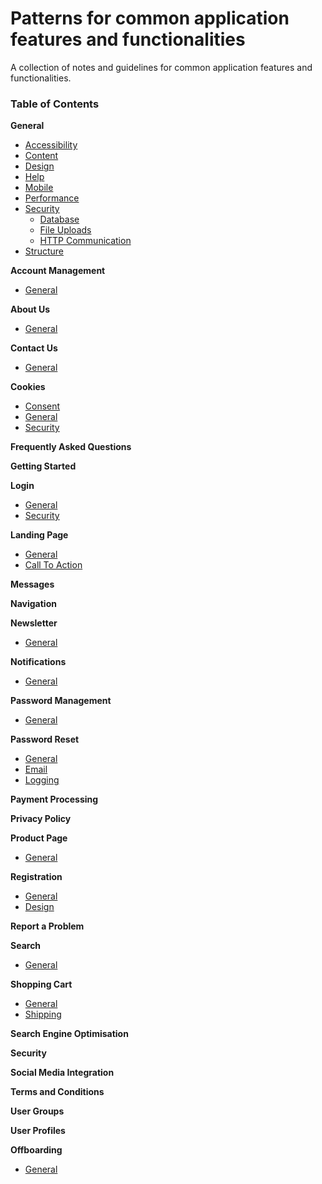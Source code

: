 # Patterns for common application features and functionalities

A collection of notes and guidelines for common application features and functionalities.

### Table of Contents

**General**
- [Accessibility](https://github.com/sfvicente/PatternsForCommonApplicationFeaturesAndFunctionalities/blob/master/Docs/General/General-Accessibility.md)
- [Content](https://github.com/sfvicente/PatternsForCommonApplicationFeaturesAndFunctionalities/blob/master/Docs/General/General-Content.md)
- [Design](https://github.com/sfvicente/PatternsForCommonApplicationFeaturesAndFunctionalities/blob/master/Docs/General/General-Design.md)
- [Help](https://github.com/sfvicente/PatternsForCommonApplicationFeaturesAndFunctionalities/blob/master/Docs/General/General-Help.md)
- [Mobile](https://github.com/sfvicente/PatternsForCommonApplicationFeaturesAndFunctionalities/blob/master/Docs/General/General-Mobile.md)
- [Performance](https://github.com/sfvicente/PatternsForCommonApplicationFeaturesAndFunctionalities/blob/master/Docs/General/General-Performance.md)
- [Security](https://github.com/sfvicente/PatternsForCommonApplicationFeaturesAndFunctionalities/blob/master/Docs/General/General-Security.md)
	- [Database](https://github.com/sfvicente/PatternsForCommonApplicationFeaturesAndFunctionalities/blob/master/Docs/General/General-Security-Database.md)
	- [File Uploads](https://github.com/sfvicente/PatternsForCommonApplicationFeaturesAndFunctionalities/blob/master/Docs/General/General-Security-FileUploads.md)
	- [HTTP Communication](https://github.com/sfvicente/PatternsForCommonApplicationFeaturesAndFunctionalities/blob/master/Docs/General/General-Security-HttpCommunication.md)
- [Structure](https://github.com/sfvicente/PatternsForCommonApplicationFeaturesAndFunctionalities/blob/master/Docs/General/General-Structure.md)

**Account Management**
- [General](https://github.com/sfvicente/PatternsForCommonApplicationFeaturesAndFunctionalities/blob/master/Docs/AccountManagement/AccountManagement-General.md)

**About Us**
- [General](https://github.com/sfvicente/PatternsForCommonApplicationFeaturesAndFunctionalities/blob/master/Docs/AboutUs/AboutUs-General.md)

**Contact Us**
- [General](https://github.com/sfvicente/PatternsForCommonApplicationFeaturesAndFunctionalities/blob/master/Docs/ContactUs/ContactUs-General.md)

**Cookies**
- [Consent](https://github.com/sfvicente/PatternsForCommonApplicationFeaturesAndFunctionalities/blob/master/Docs/Cookies/Cookies-Consent.md)
- [General](https://github.com/sfvicente/PatternsForCommonApplicationFeaturesAndFunctionalities/blob/master/Docs/Cookies/Cookies-General.md)
- [Security](https://github.com/sfvicente/PatternsForCommonApplicationFeaturesAndFunctionalities/blob/master/Docs/Cookies/Cookies-Security.md)

**Frequently Asked Questions**

**Getting Started**

**Login**
- [General](https://github.com/sfvicente/PatternsForCommonApplicationFeaturesAndFunctionalities/blob/master/Docs/Login/Login-General.md)
- [Security](https://github.com/sfvicente/PatternsForCommonApplicationFeaturesAndFunctionalities/blob/master/Docs/Login/Login-Security.md)

**Landing Page**
- [General](https://github.com/sfvicente/PatternsForCommonApplicationFeaturesAndFunctionalities/blob/master/Docs/LandingPage/LandingPage-General.md)
- [Call To Action](https://github.com/sfvicente/PatternsForCommonApplicationFeaturesAndFunctionalities/blob/master/Docs/LandingPage/LandingPage-CallToAction.md)

**Messages**

**Navigation**

**Newsletter**
- [General](https://github.com/sfvicente/PatternsForCommonApplicationFeaturesAndFunctionalities/blob/master/Docs/Newsletter/Newsletter-General.md)

**Notifications**
- [General](https://github.com/sfvicente/PatternsForCommonApplicationFeaturesAndFunctionalities/blob/master/Docs/Notifications/Notifications-General.md)

**Password Management**
- [General](https://github.com/sfvicente/PatternsForCommonApplicationFeaturesAndFunctionalities/blob/master/Docs/PasswordManagement/PasswordManagement-General.md)

**Password Reset**
- [General](https://github.com/sfvicente/PatternsForCommonApplicationFeaturesAndFunctionalities/blob/master/Docs/PasswordReset/PasswordReset-General.md)
- [Email](https://github.com/sfvicente/PatternsForCommonApplicationFeaturesAndFunctionalities/blob/master/Docs/PasswordReset/PasswordReset-Email.md)
- [Logging](https://github.com/sfvicente/PatternsForCommonApplicationFeaturesAndFunctionalities/blob/master/Docs/PasswordReset/PasswordReset-Logging.md)

**Payment Processing**

**Privacy Policy**

**Product Page**
- [General](https://github.com/sfvicente/PatternsForCommonApplicationFeaturesAndFunctionalities/blob/master/Docs/ProductPage/ProductPage-General.md)

**Registration**
- [General](https://github.com/sfvicente/PatternsForCommonApplicationFeaturesAndFunctionalities/blob/master/Docs/Registration/Registration-General.md)
- [Design](https://github.com/sfvicente/PatternsForCommonApplicationFeaturesAndFunctionalities/blob/master/Docs/Registration/Registration-Design.md)

**Report a Problem**

**Search**
- [General](https://github.com/sfvicente/PatternsForCommonApplicationFeaturesAndFunctionalities/blob/master/Docs/Search/Search-General.md)

**Shopping Cart**
- [General](https://github.com/sfvicente/PatternsForCommonApplicationFeaturesAndFunctionalities/blob/master/Docs/ShoppingCart/ShoppingCart-General.md)
- [Shipping](https://github.com/sfvicente/PatternsForCommonApplicationFeaturesAndFunctionalities/blob/master/Docs/ShoppingCart/ShoppingCart-Shipping.md)

**Search Engine Optimisation**

**Security**

**Social Media Integration**

**Terms and Conditions**

**User Groups**

**User Profiles**

**Offboarding**
- [General](https://github.com/sfvicente/PatternsForCommonApplicationFeaturesAndFunctionalities/blob/master/Docs/Offboarding/Offboarding-General.md)

